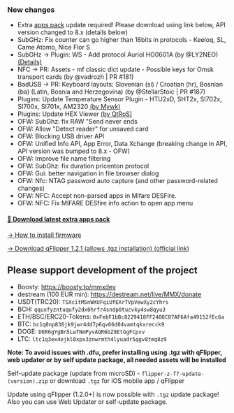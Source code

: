 ### New changes
* Extra [apps pack](https://download-directory.github.io/?url=https://github.com/xMasterX/unleashed-extra-pack/tree/main/apps) update required! Please download using link below, API version changed to 8.x (details below)
* SubGHz: Fix counter can go higher than 16bits in protocols - Keeloq, SL, Came Atomo, Nice Flor S
* SubGHz -> Plugin: WS - Add protocol Auriol HG0601A (by @LY2NEO) [(Details)](https://github.com/DarkFlippers/unleashed-firmware/issues/184)
* NFC -> PR: Assets - mf classic dict update - Possible keys for Omsk transport cards (by @vadrozh | PR #181)
* BadUSB -> PR: Keyboard layouts: Slovenian (si) / Croatian (hr), Bosnian (ba) (Latin, Bosnia and Herzegovina) (by @StellarStoic | PR #187)
* Plugins: Update Temperature Sensor Plugin - HTU2xD, SHT2x, SI702x, SI700x, SI701x, AM2320 [(by Mywk)](https://github.com/Mywk/FlipperTemperatureSensor)
* Plugins: Update HEX Viewer [(by QtRoS)](https://github.com/QtRoS/flipper-zero-hex-viewer)
* OFW: SubGhz: fix RAW "Send never ends
* OFW: Allow "Detect reader" for unsaved card 
* OFW: Blocking USB driver API 
* OFW: Unified Info API, App Error, Data Xchange (breaking change in API, API version was bumped to 8.x - OFW)
* OFW: Improve file name filtering
* OFW: SubGhz: fix duration pricenton protocol
* OFW: Gui: better navigation in file browser dialog
* OFW: Nfc: NTAG password auto capture (and other password-related changes) 
* OFW: NFC: Accept non-parsed apps in Mifare DESFire.
* OFW: NFC: Fix MIFARE DESfire info action to open app menu

#### [🎲 Download latest extra apps pack](https://download-directory.github.io/?url=https://github.com/xMasterX/unleashed-extra-pack/tree/main/apps)

[-> How to install firmware](https://github.com/DarkFlippers/unleashed-firmware/blob/dev/documentation/HowToInstall.md)

[-> Download qFlipper 1.2.1 (allows .tgz installation) (official link)](https://update.flipperzero.one/builds/qFlipper/1.2.1/)

## Please support development of the project
* Boosty: https://boosty.to/mmxdev
* destream (100 EUR min): https://destream.net/live/MMX/donate
* USDT(TRC20): `TSXcitMSnWXUFqiUfEXrTVpVewXy2cYhrs`
* BCH: `qquxfyzntuqufy2dx0hrfr4sndp0tucvky4sw8qyu3`
* ETH/BSC/ERC20-Tokens: `0xFebF1bBc8229418FF2408C07AF6Afa49152fEc6a`
* BTC: `bc1q0np836jk9jwr4dd7p6qv66d04vamtqkxrecck9`
* DOGE: `D6R6gYgBn5LwTNmPyvAQR6bZ9EtGgFCpvv`
* LTC: `ltc1q3ex4ejkl0xpx3znwrmth4lyuadr5qgv8tmq8z9`

**Note: To avoid issues with .dfu, prefer installing using .tgz with qFlipper, web updater or by self update package, all needed assets will be installed**

Self-update package (update from microSD) - `flipper-z-f7-update-(version).zip` or download `.tgz` for iOS mobile app / qFlipper

Update using qFlipper (1.2.0+) is now possible with `.tgz` update package! Also you can use Web Updater or self-update package.

